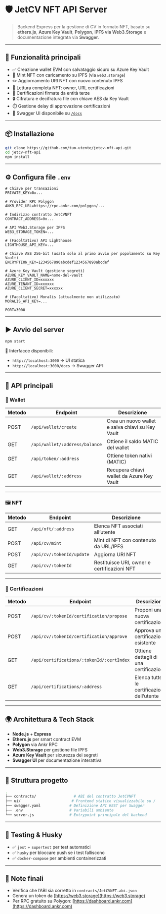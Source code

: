 # 🛡️ JetCV NFT API Server

> Backend Express per la gestione di CV in formato NFT, basato su **ethers.js**, **Azure Key Vault**, **Polygon**, **IPFS via Web3.Storage** e documentazione integrata via **Swagger**.

---

## 🚀 Funzionalità principali

- ✅ Creazione wallet EVM con salvataggio sicuro su Azure Key Vault
- 🧾 Mint NFT con caricamento su IPFS (via `web3.storage`)
- ✏️ Aggiornamento URI NFT con nuovo contenuto IPFS
- 📄 Lettura completa NFT: owner, URI, certificazioni
- 🔐 Certificazioni firmate da entità terze
- 🔒 Cifratura e decifratura file con chiave AES da Key Vault
- ⏱️ Gestione delay di approvazione certificazioni
- 📘 Swagger UI disponibile su [`/docs`](http://localhost:3000/docs)

---

## 📦 Installazione

```bash
git clone https://github.com/tuo-utente/jetcv-nft-api.git
cd jetcv-nft-api
npm install
```

---

## ⚙️ Configura file `.env`

```env
# Chiave per transazioni
PRIVATE_KEY=0x...

# Provider RPC Polygon
ANKR_RPC_URL=https://rpc.ankr.com/polygon/...

# Indirizzo contratto JetCVNFT
CONTRACT_ADDRESS=0x...

# API Web3.Storage per IPFS
WEB3_STORAGE_TOKEN=...

# (Facoltativo) API Lighthouse
LIGHTHOUSE_API_KEY=...

# Chiave AES 256-bit (usata solo al primo avvio per popolamento su Key Vault)
ENCRYPTION_KEY=1234567890abcdef1234567890abcdef

# Azure Key Vault (gestione segreti)
AZURE_KEY_VAULT_NAME=nome-del-vault
AZURE_CLIENT_ID=xxxxxx
AZURE_TENANT_ID=xxxxxx
AZURE_CLIENT_SECRET=xxxxxx

# (Facoltativo) Moralis (attualmente non utilizzato)
MORALIS_API_KEY=...

PORT=3000
```

---

## ▶️ Avvio del server

```bash
npm start
```

📍 Interfacce disponibili:
- `http://localhost:3000` → UI statica
- `http://localhost:3000/docs` → Swagger API

---

## 🔌 API principali

### 🔐 Wallet

| Metodo | Endpoint                        | Descrizione                                    |
|--------|----------------------------------|------------------------------------------------|
| POST   | `/api/wallet/create`            | Crea un nuovo wallet e salva chiavi su Key Vault |
| GET    | `/api/wallet/:address/balance`  | Ottiene il saldo MATIC del wallet              |
| GET    | `/api/token/:address`           | Ottiene token nativi (MATIC)                   |
| GET    | `/api/wallet/:address`          | Recupera chiavi wallet da Azure Key Vault      |

---

### 🖼️ NFT

| Metodo | Endpoint                  | Descrizione                                   |
|--------|---------------------------|-----------------------------------------------|
| GET    | `/api/nft/:address`       | Elenca NFT associati all’utente               |
| POST   | `/api/cv/mint`            | Mint di NFT con contenuto da URL/IPFS         |
| POST   | `/api/cv/:tokenId/update` | Aggiorna URI NFT                              |
| GET    | `/api/cv/:tokenId`        | Restituisce URI, owner e certificazioni NFT   |

---

### 🧾 Certificazioni

| Metodo | Endpoint                                 | Descrizione                             |
|--------|------------------------------------------|-----------------------------------------|
| POST   | `/api/cv/:tokenId/certification/propose` | Proponi una nuova certificazione        |
| POST   | `/api/cv/:tokenId/certification/approve` | Approva una certificazione esistente    |
| GET    | `/api/certifications/:tokenId/:certIndex`| Ottiene dettagli di una certificazione  |
| GET    | `/api/certifications/:address`           | Elenca tutte le certificazioni dell’utente |

---

## 🌍 Architettura & Tech Stack

- **Node.js** + **Express**
- **Ethers.js** per smart contract EVM
- **Polygon** via Ankr RPC
- **Web3.Storage** per gestione file IPFS
- **Azure Key Vault** per sicurezza dei segreti
- **Swagger UI** per documentazione interattiva

---

## 📁 Struttura progetto

```bash
.
├── contracts/                 # ABI del contratto JetCVNFT
├── ui/                       # Frontend statico visualizzabile su /
├── swagger.yaml             # Definizione API REST per Swagger
├── .env                     # Variabili ambiente
└── server.js                # Entrypoint principale del backend
```

---

## 🧪 Testing & Husky

- ✅ `jest` + `supertest` per test automatici
- ✅ `husky` per bloccare push se i test falliscono
- ✅ `docker-compose` per ambienti containerizzati

---

## 📘 Note finali

- Verifica che l’ABI sia corretto in `contracts/JetCVNFT.abi.json`
- Genera un token da [https://web3.storage](https://web3.storage)
- Per RPC gratuito su Polygon: [https://dashboard.ankr.com](https://dashboard.ankr.com)
